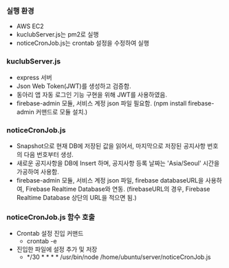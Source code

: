 ### 실행 환경
- AWS EC2
- kuclubServer.js는 pm2로 실행
- noticeCronJob.js는 crontab 설정을 수정하여 실행
  
### kuclubServer.js
- express 서버
- Json Web Token(JWT)를 생성하고 검증함.
- 동아리 앱 자동 로그인 기능 구현을 위해 JWT를 사용하였음.
- firebase-admin 모듈, 서비스 계정 json 파일 필요함.
  (npm install firebase-admin 커맨드로 모듈 설치.)
### noticeCronJob.js
- Snapshot으로 현재 DB에 저장된 값을 읽어서, 마지막으로 저장된 공지사항 번호의 다음 번호부터 생성.
- 새로운 공지사항을 DB에 Insert 하며, 공지사항 등록 날짜는 'Asia/Seoul' 시간을 가공하여 사용함.
- firebase-admin 모듈, 서비스 계정 json 파일, firebase databaseURL을 사용하여, Firebase Realtime Database와 연동.
(firebaseURL의 경우, Firebase Realtime Database 상단의 URL을 적으면 됨.)

### noticeCronJob.js 함수 호출
- Crontab 설정 진입 커맨드
  - crontab -e
- 진입한 파일에 설정 추가 및 저장
  - */30 * * * * /usr/bin/node /home/ubuntu/server/noticeCronJob.js

